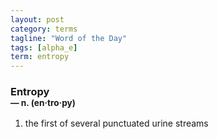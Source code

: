 ```yaml
---
layout: post
category: terms
tagline: "Word of the Day"
tags: [alpha_e]
term: entropy
---
```


<h3>Entropy<br/> <small>&mdash; n. (en<span>&middot;</span>tro<span>&middot;</span>py)</small></h3>
<p><ol>
<li>the first of several punctuated urine streams</li>
</ol></p>
